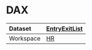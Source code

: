



# DAX

|Dataset|[EntryExitList](./../EntryExitList.md)|
| :--- | :--- |
|Workspace|[HR](../../Workspaces/HR.md)|
